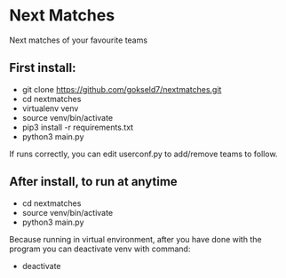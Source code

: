 # Next Matches

Next matches of your favourite teams

First install:
----------------
- git clone https://github.com/gokseld7/nextmatches.git
- cd nextmatches
- virtualenv venv
- source venv/bin/activate
- pip3 install -r requirements.txt
- python3 main.py

If runs correctly, you can edit userconf.py to add/remove teams to follow.

After install, to run at anytime
----------------------------------
- cd nextmatches
- source venv/bin/activate
- python3 main.py



Because running in virtual environment, after you have done with the program you can deactivate venv with command:
- deactivate
